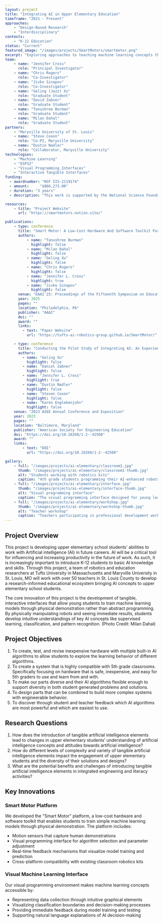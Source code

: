 ```yaml
---
layout: project
title: "Integrating AI in Upper Elementary Education"
timeframe: "2021 - Present"
approaches:
    - "Design-Based Research"
    - "Interdisciplinary"
contexts:
    - "K-12 Education"
status: "Current"
featured_image: "/images/projects/SmartMotors/smartmotor.png"
excerpt: "Exploring approaches to teaching machine learning concepts through robotics and tangible interfaces with upper elementary teachers and students."
team:
    - name: "Jennifer Cross"
      role: "Principal Investigator"
    - name: "Chris Rogers"
      role: "Co-Investigator"
    - name: "Jivko Sinapov"
      role: "Co-Investigator"
    - name: "Geling (Jazz) Xu"
      role: "Graduate Student"
    - name: "David Zabner"
      role: "Graduate Student"
    - name: "Tanushree Burman"
      role: "Graduate Student"
    - name: "Milan Dahal"
      role: "Graduate Student"
partners:
    - "Maryville University of St. Louis"
    - name: "Steve Coxon"
      role: "Co-PI, Maryville University"
    - name: "Dustin Nadler"
      role: "Collaborator, Maryville University"
technologies:
    - "Machine Learning"
    - "ESP32"
    - "Visual Programming Interfaces"
    - "Interactive Tangible Interfaces"
funding: 
  - awardnumber: "NSF IIS-2119174"
  - amount: 	"$866,273.00"
  - duration: "3 years"
  - description: "This work is supported by the National Science Foundation under Grant IIS-2119174. Any opinions, findings, and conclusions or recommendations expressed in this material are those of the author(s) and do not necessarily reflect the views of the National Science Foundation."

resources:
    - title: "Project Website"
      url: "https://smartmotors.notion.site/"

publications:
    - type: conference
      title: "Smart Motor: A Low-Cost Hardware And Software Toolkit For Introducing Supervised Machine Learning To Elementary School Students"
      authors:
          - name: "Tanushree Burman"
            highlight: false
          - name: "Milan Dahal"
            highlight: false
          - name: "Geling Xu"
            highlight: false
          - name: "Chris Rogers"
            highlight: false
          - name: "Jennifer L. Cross"
            highlight: true
          - name: "Jivko Sinapov"
            highlight: false
      venue: "EAAI'25: Proceedings of the Fifteenth Symposium on Educational Advances in Artificial Intelligence"
      year: 2025
      pages: ""
      location: "Philadelphia, PA"
      publisher: "AAAI"
      doi: ""
      award: ""
      links:
        - text: "Paper Website"
          url: "https://tufts-ai-robotics-group.github.io/SmartMotor/"

    - type: conference
      title: "Conducting the Pilot Study of Integrating AI: An Experience Integrating Machine Learning into Upper Elementary Robotics Learning (Work in Progress)"
      authors:
        - name: "Geling Xu"
          highlight: false
        - name: "Daniel Zabner"
          highlight: false
        - name: "Jennifer L. Cross"
          highlight: true
        - name: "Dustin Nadler"
          highlight: false
        - name: "Steven Coxon"
          highlight: false
        - name: "Karen Englekenjohn"
          highlight: false
    venue: "2023 ASEE Annual Conference and Exposition"
    year: 2023
    pages: ""
    location: "Baltimore, Maryland"
    publisher: "American Society for Engineering Education"
    doi: "https://doi.org/10.18260/1-2--42500"
    award: ""
    links:                  
        - text: "DOI"
          url: "https://doi.org/10.18260/1-2--42500"

gallery:
    - full: "/images/projects/ai-elementary/classroom1.jpg"
      thumb: "/images/projects/ai-elementary/classroom1-thumb.jpg"
      alt: "Students working with robotics kits"
      caption: "4th grade students programming their AI-enhanced robots"
    - full: "/images/projects/ai-elementary/interface.jpg"
      thumb: "/images/projects/ai-elementary/interface-thumb.jpg"
      alt: "Visual programming interface"
      caption: "The visual programming interface designed for young learners"
    - full: "/images/projects/ai-elementary/workshop.jpg"
      thumb: "/images/projects/ai-elementary/workshop-thumb.jpg"
      alt: "Teacher workshop"
      caption: "Teachers participating in professional development workshop"
---
```


## Project Overview

This project is developing upper elementary school students' abilities to work with Artificial intelligence (AI) in future careers. AI will be a critical tool for influencing and increasing productivity in the future of work. As such, it is increasingly important to introduce K-12 students to basic AI knowledge and skills. Through this project, a team of robotics and education researchers at Tufts University in Massachusetts and Maryville University in St. Louis, MO will work with over 50 teachers in St. Louis County to develop a research-informed educational ecosystem bringing AI concepts to upper elementary school students.

The core innovation of this project is the development of tangible, interactive interfaces that allow young students to train machine learning models through physical demonstration rather than abstract programming. By physically manipulating robots and seeing immediate results, students develop intuitive understandings of key AI concepts like supervised learning, classification, and pattern recognition. (Photo Credit: Milan Dahal)

## Project Objectives

1. To create, test, and revise inexpensive hardware with multiple built-in AI algorithms to allow
   students to explore the learning behavior of different algorithms.
2. To create a system that is highly compatible with 5th grade classrooms. Specifically focusing
   on hardware that is safe, inexpensive, and easy for 5th graders to use and learn from and
   with.
3. To make our parts diverse and their AI algorithms flexible enough to support diversity in
   both student generated problems and solutions.
4. To design parts that can be combined to build more complex systems with engineerable
   behavior.
5. To discover through student and teacher feedback which AI algorithms are most powerful and
   which are easiest to use.

## Research Questions

1. How does the introduction of tangible artificial intelligence elements lead to changes in upper
   elementary students’ understanding of artificial intelligence concepts and attitudes
   towards artificial intelligence?
2. How do different levels of complexity and variety of tangible artificial intelligence elements
   impact the engagement of upper elementary students and the diversity of their solutions
   and designs?
3. What are the potential benefits and challenges of introducing tangible artificial intelligence
   elements in integrated engineering and literacy activities?

## Key Innovations

### Smart Motor Platform

We developed the "Smart Motor" platform, a low-cost hardware and software toolkit that enables students to train simple machine learning models through physical demonstration. The platform includes:

-   Motion sensors that capture human demonstrations
-   Visual programming interface for algorithm selection and parameter adjustment
-   Real-time feedback mechanisms that visualize model training and prediction
-   Cross-platform compatibility with existing classroom robotics kits

### Visual Machine Learning Interface

Our visual programming environment makes machine learning concepts accessible by:

-   Representing data collection through intuitive graphical elements
-   Visualizing classification boundaries and decision-making processes
-   Providing immediate feedback during model training and testing
-   Supporting natural language explanations of AI decision-making
